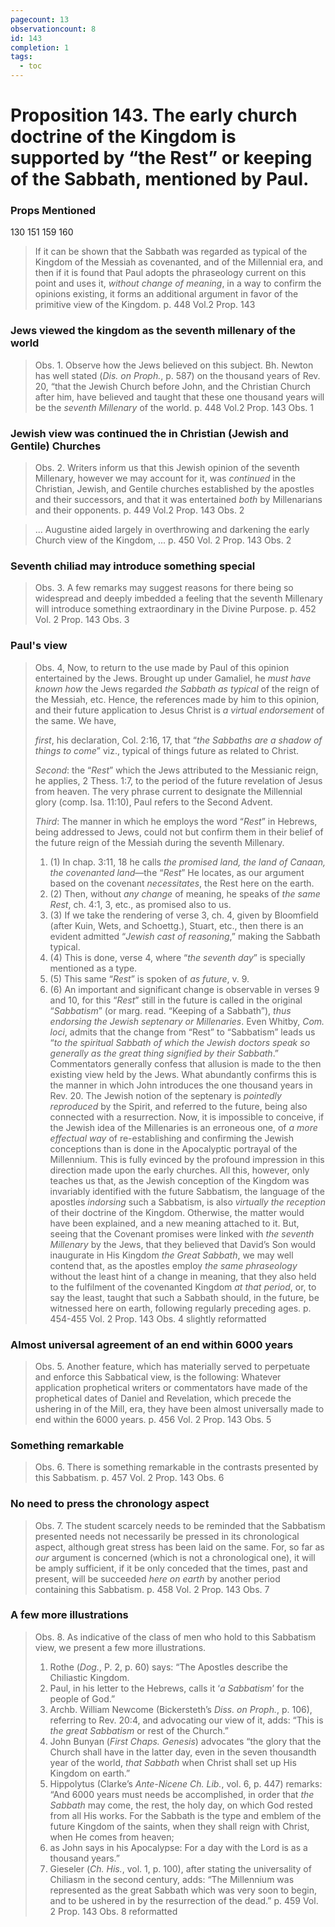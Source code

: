 ```yaml
---
pagecount: 13
observationcount: 8
id: 143
completion: 1
tags:
  - toc
---
```

# Proposition 143. The early church doctrine of the Kingdom is supported by “the Rest” or keeping of the Sabbath, mentioned by Paul.

### Props Mentioned
130 151 159 160

>If it can be shown that the Sabbath was regarded as typical of the Kingdom of the Messiah as covenanted, and of the Millennial era, and then if it is found that Paul adopts the phraseology current on this point and uses it, *without change of meaning*, in a way to confirm the opinions existing, it forms an additional argument in favor of the primitive view of the Kingdom.
>p. 448 Vol.2 Prop. 143
### Jews viewed the kingdom as the seventh millenary of the world
>Obs. 1. Observe how the Jews believed on this subject. Bh. Newton has well stated (*Dis. on Proph.*, p. 587) on the thousand years of Rev. 20, “that the Jewish Church before John, and the Christian Church after him, have believed and taught that these one thousand years will be the *seventh Millenary* of the world.
>p. 448 Vol.2 Prop. 143 Obs. 1
### Jewish view was continued the in Christian (Jewish and Gentile) Churches
>Obs. 2. Writers inform us that this Jewish opinion of the seventh Millenary, however we may account for it, was *continued* in the Christian, Jewish, and Gentile churches established by the apostles and their successors, and that it was entertained *both* by Millenarians and their opponents.
>p. 449 Vol.2 Prop. 143 Obs. 2

>... Augustine aided largely in overthrowing and darkening the early Church view of the Kingdom, ...
>p. 450 Vol. 2 Prop. 143 Obs. 2 
### Seventh chiliad may introduce something special
>Obs. 3. A few remarks may suggest reasons for there being so widespread and deeply imbedded a feeling that the seventh Millenary will introduce something extraordinary in the Divine Purpose.
>p. 452 Vol. 2 Prop. 143 Obs. 3
### Paul's view
>Obs. 4, Now, to return to the use made by Paul of this opinion entertained by the Jews. Brought up under Gamaliel, he *must have known how* the Jews regarded *the Sabbath as typical* of the reign of the Messiah, etc. Hence, the references made by him to this opinion, and their future application to Jesus Christ is *a virtual endorsement* of the same. We have, 
>
>*first*, his declaration, Col. 2:16, 17, that “*the Sabbaths are a shadow of things to come*” viz., typical of things future as related to Christ. 
>
>*Second*: the “*Rest*” which the Jews attributed to the Messianic reign, he applies, 2 Thess. 1:7, to the period of the future revelation of Jesus from heaven. The very phrase current to designate the Millennial glory (comp. Isa. 11:10), Paul refers to the Second Advent. 
>
>*Third*: The manner in which he employs the word “*Rest*” in Hebrews, being addressed to Jews, could not but confirm them in their belief of the future reign of the Messiah during the seventh Millenary. 
>1. (1) In chap. 3:11, 18 he calls *the promised land, the land of Canaan, the covenanted land*—the “*Rest*” He locates, as our argument based on the covenant *necessitates*, the Rest here on the earth. 
>2. (2) Then, without *any change* of meaning, he speaks of *the same Rest*, ch. 4:1, 3, etc., as promised also to us. 
>3. (3) If we take the rendering of verse 3, ch. 4, given by Bloomfield (after Kuin, Wets, and Schoettg.), Stuart, etc., then there is an evident admitted “*Jewish cast of reasoning*,” making the Sabbath typical. 
>4. (4) This is done, verse 4, where “*the seventh day*” is specially mentioned as a type. 
>5. (5) This same “*Rest*” is spoken of *as future*, v. 9. 
>6. (6) An important and significant change is observable in verses 9 and 10, for this “*Rest*” still in the future is called in the original “*Sabbatism*” (or marg. read. “Keeping of a Sabbath”), *thus endorsing the Jewish septenary or Millenaries*. Even Whitby, *Com. loci*, admits that the change from “Rest” to “Sabbatism” leads us “*to the spiritual Sabbath of which the Jewish doctors speak so generally as the great thing signified by their Sabbath*.” Commentators generally confess that allusion is made to the then existing view held by the Jews. What abundantly confirms this is the manner in which John introduces the one thousand years in Rev. 20. The Jewish notion of the septenary is *pointedly reproduced* by the Spirit, and referred to the future, being also connected with a resurrection. Now, it is impossible to conceive, if the Jewish idea of the Millenaries is an erroneous one, of *a more effectual way* of re-establishing and confirming the Jewish conceptions than is done in the Apocalyptic portrayal of the Millennium. This is fully evinced by the profound impression in this direction made upon the early churches. All this, however, only teaches us that, as the Jewish conception of the Kingdom was invariably identified with the future Sabbatism, the language of the apostles *indorsing* such a Sabbatism, is also *virtually the reception* of their doctrine of the Kingdom. Otherwise, the matter would have been explained, and a new meaning attached to it. But, seeing that the Covenant promises were linked with *the seventh Millenary* by the Jews, that they believed that David’s Son would inaugurate in His Kingdom *the Great Sabbath*, we may well contend that, as the apostles employ *the same phraseology* without the least hint of a change in meaning, that they also held to the fulfilment of the covenanted Kingdom *at that period*, or, to say the least, taught that such a Sabbath should, in the future, be witnessed here on earth, following regularly preceding ages.
>p. 454-455 Vol. 2 Prop. 143 Obs. 4 slightly reformatted
### Almost universal agreement of an end within 6000 years
>Obs. 5. Another feature, which has materially served to perpetuate and enforce this Sabbatical view, is the following: Whatever application prophetical writers or commentators have made of the prophetical dates of Daniel and Revelation, which precede the ushering in of the Mill, era, they have been almost universally made to end within the 6000 years.
>p. 456 Vol. 2 Prop. 143 Obs. 5
### Something remarkable
>Obs. 6. There is something remarkable in the contrasts presented by this Sabbatism.
>p. 457 Vol. 2 Prop. 143 Obs. 6
### No need to press the chronology aspect
>Obs. 7. The student scarcely needs to be reminded that the Sabbatism presented needs not necessarily be pressed in its chronological aspect, although great stress has been laid on the same. For, so far as *our* argument is concerned (which is not a chronological one), it will be amply sufficient, if it be only conceded that the times, past and present, will be succeeded *here on earth* by another period containing this Sabbatism.
>p. 458 Vol. 2 Prop. 143 Obs. 7
### A few more illustrations
>Obs. 8. As indicative of the class of men who hold to this Sabbatism view, we present a few more illustrations. 
>1. Rothe (*Dog.*, P. 2, p. 60) says: “The Apostles describe the Chiliastic Kingdom. 
>2. Paul, in his letter to the Hebrews, calls it ‘*a Sabbatism*’ for the people of God.” 
>3. Archb. William Newcome (Bickersteth’s *Diss. on Proph.*, p. 106), referring to Rev. 20:4, and advocating our view of it, adds: “This is *the great Sabbatism* or rest of the Church.” 
>4. John Bunyan (*First Chaps. Genesis*) advocates “the glory that the Church shall have in the latter day, even in the seven thousandth year of the world, *that Sabbath* when Christ shall set up His Kingdom on earth.” 
>5. Hippolytus (Clarke’s *Ante-Nicene Ch. Lib.*, vol. 6, p. 447) remarks: “And 6000 years must needs be accomplished, in order that *the Sabbath* may come, the rest, the holy day, on which God rested from all His works. For the Sabbath is the type and emblem of the future Kingdom of the saints, when they shall reign with Christ, when He comes from heaven; 
>6. as John says in his Apocalypse: For a day with the Lord is as a thousand years.” 
>7. Gieseler (*Ch. His.*, vol. 1, p. 100), after stating the universality of Chiliasm in the second century, adds: “The Millennium was represented as the great Sabbath which was very soon to begin, and to be ushered in by the resurrection of the dead.”
>p. 459 Vol. 2 Prop. 143 Obs. 8 reformatted




